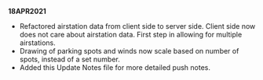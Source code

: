 **18APR2021** 
- Refactored airstation data from client side to server side. Client side now does not care about airstation data. First step in allowing for multiple airstations. 
- Drawing of parking spots and winds now scale based on number of spots, instead of a set number.
- Added this Update Notes file for more detailed push notes.
